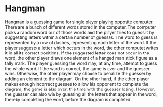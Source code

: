 # Hangman
Hangman is a guessing game for single player playing opposite computer. There are a bunch of different words stored in the computer. The computer picks a random word out of those words and the player tries to guess it by suggesting letters within a certain number of guesses. The word to guess is represented by a row of dashes, representing each letter of the word. If the player suggests a letter which occurs in the word, the other computet writes it in all its correct positions. If the suggested letter does not occur in the word, the other player draws one element of a hanged man stick figure as a tally mark. The player guessing the word may, at any time, attempt to guess the whole word. If the word is correct, the game is over and the guesser wins. Otherwise, the other player may choose to penalize the guesser by adding an element to the diagram. On the other hand, if the other player makes enough incorrect guesses to allow his opponent to complete the diagram, the game is also over, this time with the guesser losing. However, the guesser can also win by guessing all the letters that appear in the word, thereby completing the word, before the diagram is completed.
